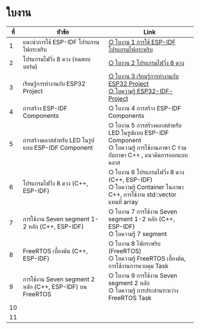 # ใบงาน

|ที่|หัวข้อ|Link|
|----|----|---|
|1|แนะนำการใช้ ESP-IDF โปรแกรมไฟกระพริบ |[○ ใบงาน 1 การใช้ ESP-IDF โปรแกรมไฟกระพริบ](https://github.com/Special-Topics-Computer-2023/Special-Topics-Computer-2023-LabSheet-01)|
|2|โปรแกรมไฟวิ่ง 8 ดวง (ทดสอบบอร์ด) |[○ ใบงาน 2 โปรแกรมไฟวิ่ง 8 ดวง](https://github.com/Special-Topics-Computer-2023/Special-Topics-Computer-2023-LabSheet-02) |
|3|เรียนรู้การทำงานกับ ESP32 Project |[○ ใบงาน 3 เรียนรู้การทำงานกับ ESP32 Project](https://github.com/Special-Topics-Computer-2023/Special-Topics-Computer-2023-LabSheet-03)<br> [○ ใบความรู้ ESP32-IDF-Project](https://github.com/Special-Topics-Computer-2023/Learning-topic-ESP32-IDF-Project)|
|4|การสร้าง ESP-IDF Components |○ ใบงาน 4 การสร้าง ESP-IDF Components|
|5|การสร้างคลาสสำหรับ LED ในรูปแบบ ESP-IDF Component | ○ ใบงาน 5 การสร้างคลาสสำหรับ LED ในรูปแบบ ESP-IDF Component <br>○ ใบความรู้ การใช้งานภาษา C ร่วมกับภาษา C++ ,  แนวคิดการออกแบบคลาส|
|6|โปรแกรมไฟวิ่ง 8 ดวง  (C++, ESP-IDF) |○ ใบงาน 6 โปรแกรมไฟวิ่ง 8 ดวง  (C++, ESP-IDF) <br> ○ ใบความรู้ Container ในภาษา C++, การใช้งาน std::vector แทนที่ array|
|7|การใช้งาน Seven segment 1-2 หลัก (C++, ESP-IDF) |○ ใบงาน 7 การใช้งาน Seven segment 1-2 หลัก (C++, ESP-IDF)<br> ○ ใบความรู้ 7 segment |
|8|FreeRTOS เบื้องต้น (C++, ESP-IDF) |○ ใบงาน 8 ไฟกระพริบ (FreeRTOS)<br> ○ ใบความรู้ FreeRTOS เบื้องต้น, การใช้งานการควบคุม Task|
|9|การใช้งาน Seven segment 2 หลัก (C++, ESP-IDF) บน FreeRTOS |○ ใบงาน 9 การใช้งาน Seven segment 2 หลัก <br> ○ ใบความรู้ การประสานระหว่าง FreeRTOS Task|
|10| ||
|11| ||

